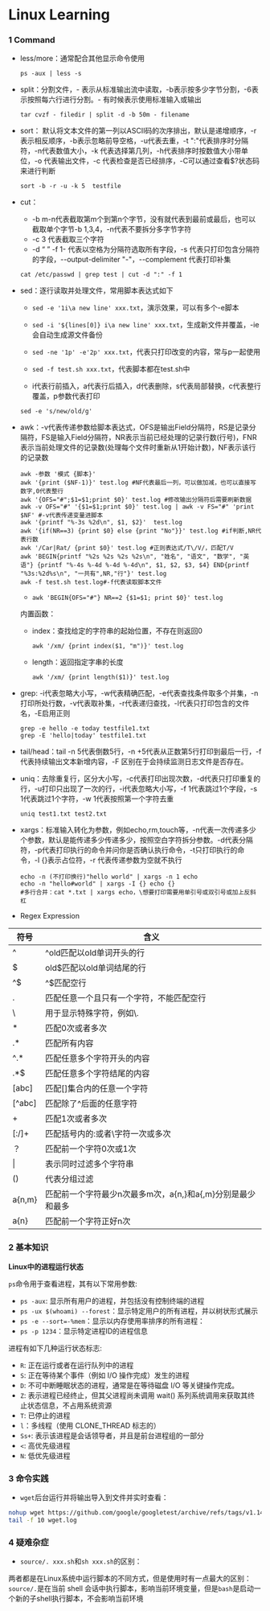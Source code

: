 # Linux Learning

### 1 Command

+ less/more：通常配合其他显示命令使用

  ```shell
  ps -aux | less -s
  ```

+ split：分割文件，- 表示从标准输出流中读取，-b表示按多少字节分割，-6表示按照每六行进行分割。- 有时候表示使用标准输入或输出

  ```shell
  tar cvzf - filedir | split -d -b 50m - filename
  ```

+ sort： 默认将文本文件的第一列以ASCII码的次序排出，默认是递增顺序，-r表示相反顺序，-b表示忽略前导空格，-u代表去重，-t ":"代表排序时分隔符，-n代表数值大小，-k 代表选择第几列，-h代表排序时按数值大小带单位，-o 代表输出文件，-c 代表检查是否已经排序，-C可以通过查看$?状态码来进行判断

  ```shell
  sort -b -r -u -k 5  testfile
  ```

+ cut：

  + -b m-n代表截取第m个到第n个字节，没有就代表到最前或最后，也可以截取单个字节-b 1,3,4，-n代表不要拆分多字节字符
  + -c 3 代表截取三个字符
  + -d “ ” -f 1- 代表以空格为分隔符选取所有字段，-s 代表只打印包含分隔符的字段，--output-delimiter "-"，--complement 代表打印补集

  ```shell
  cat /etc/passwd | grep test | cut -d ":" -f 1
  ```

+ sed：逐行读取并处理文件，常用脚本表达式如下

  + `sed -e '1i\a new line' xxx.txt`，演示效果，可以有多个-e脚本

  + `sed -i '${lines[0]} i\a new line' xxx.txt`，生成新文件并覆盖，-ie会自动生成源文件备份
  + `sed -ne '1p' -e'2p' xxx.txt`，代表只打印改变的内容，常与p一起使用
  + `sed -f test.sh xxx.txt`，代表脚本都在test.sh中
  + i代表行前插入，a代表行后插入，d代表删除，s代表局部替换，c代表整行覆盖，p参数代表打印

  ```shell
  sed -e 's/new/old/g'
  ```

+ awk：-v代表传递参数给脚本表达式，OFS是输出Field分隔符，RS是记录分隔符，FS是输入Field分隔符，NR表示当前已经处理的记录行数(行号)，FNR表示当前处理文件的记录数(处理每个文件时重新从1开始计数)，NF表示该行的记录数 

  ```shell
  awk -参数 '模式 {脚本}'
  awk '{print ($NF-1)}' test.log #NF代表最后一列，可以做加减，也可以直接写数字,0代表整行
  awk '{OFS="#";$1=$1;print $0}' test.log #修改输出分隔符后需要刷新数据
  awk -v OFS="#" '{$1=$1;print $0}' test.log | awk -v FS="#" 'print $NF' #-v代表传递变量进脚本
  awk '{printf "%-3s %2d\n", $1, $2}'  test.log
  awk '{if(NR==3) {print $0} else {print "No"}}' test.log #if判断,NR代表行数
  awk '/Car|Rat/ {print $0}' test.log #正则表达式/T\/V/，匹配T/V
  awk 'BEGIN{printf "%2s %2s %2s %2s\n", "姓名", "语文", "数学", "英语"} {printf "%-4s %-4d %-4d %-4d\n", $1, $2, $3, $4} END{printf "%3s:%2d%s\n", "一共有",NR,"行"}' test.log
  awk -f test.sh test.log#-f代表读取脚本文件
  ```

  + `awk 'BEGIN{OFS="#"} NR==2 {$1=$1; print $0}' test.log`

  内置函数：

  + index：查找给定的字符串的起始位置，不存在则返回0

    ```shell
    awk '/xm/ {print index($1, "m")}' test.log
    ```

  + length：返回指定字串的长度

    ```shell
    awk '/xm/ {print length($1)}' test.log
    ```

+ grep: -i代表忽略大小写，-w代表精确匹配，-e代表查找条件取多个并集，-n打印所处行数，-v代表取补集，-r代表递归查找，-l代表只打印包含的文件名，-E启用正则

  ```shell
  grep -e hello -e today testfile1.txt
  grep -E 'hello|today' testfile1.txt
  ```

+ tail/head：tail -n 5代表倒数5行，-n +5代表从正数第5行打印到最后一行，-f代表持续输出文本新增内容，-F 区别在于会持续监测日志文件是否存在。

+ uniq：去除重复行，区分大小写，-c代表打印出现次数，-d代表只打印重复的行，-u打印只出现了一次的行，-i代表忽略大小写，-f 1代表跳过1个字段，-s 1代表跳过1个字符，-w 1代表按照第一个字符去重

  ```shell
  uniq test1.txt test2.txt		
  ```

+ xargs：标准输入转化为参数，例如echo,rm,touch等，-n代表一次传递多少个参数，默认是能传递多少传递多少，按照空白字符拆分参数。-d代表分隔符，-p代表打印执行的命令并问你是否确认执行命令，-t只打印执行的命令，-I {}表示占位符，-r 代表传递参数为空就不执行

  ```shell
  echo -n (不打印换行)"hello world" | xargs -n 1 echo
  echo -n "hello#world" | xargs -I {} echo {}
  #多行合并：cat *.txt | xargs echo，\想要打印需要用单引号或双引号或加上反斜杠
  ```

+ Regex Expression

| 符号   | 含义                                                       |
| ------ | ---------------------------------------------------------- |
| ^      | ^old匹配以old单词开头的行                                  |
| \$     | old\$匹配以old单词结尾的行                                 |
| ^\$    | ^\$匹配空行                                                |
| .      | 匹配任意一个且只有一个字符，不能匹配空行                   |
| \      | 用于显示特殊字符，例如\\.                                  |
| *      | 匹配0次或者多次                                            |
| .*     | 匹配所有内容                                               |
| ^.*    | 匹配任意多个字符开头的内容                                 |
| .*$    | 匹配任意多个字符结尾的内容                                 |
| [abc]  | 匹配[]集合内的任意一个字符                                 |
| [^abc] | 匹配除了^后面的任意字符                                    |
| +      | 匹配1次或者多次                                            |
| [:/]+  | 匹配括号内的:或者\\字符一次或多次                          |
| ？     | 匹配前一个字符0次或1次                                     |
| \|     | 表示同时过滤多个字符串                                     |
| ()     | 代表分组过滤                                               |
| a{n,m} | 匹配前一个字符最少n次最多m次，a{n,}和a{,m}分别是最少和最多 |
| a{n}   | 匹配前一个字符正好n次                                      |

### 2 基本知识

**Linux中的进程运行状态**

`ps`命令用于查看进程，其有以下常用参数:

+ `ps -aux`: 显示所有用户的进程，并包括没有控制终端的进程
+ `ps -ux $(whoami) --forest`：显示特定用户的所有进程，并以树状形式展示
+ `ps -e --sort=-%mem`：显示以内存使用率排序的所有进程：
+ `ps -p 1234`：显示特定进程ID的进程信息

进程有如下几种运行状态标志:

+ `R`: 正在运行或者在运行队列中的进程
+ `S`: 正在等待某个事件（例如 I/O 操作完成）发生的进程
+ `D`: 不可中断睡眠状态的进程，通常是在等待磁盘 I/O 等关键操作完成。
+ `Z`: 表示进程已经终止，但其父进程尚未调用 wait() 系列系统调用来获取其终止状态信息，不占用系统资源
+ `T`: 已停止的进程
+ `l`：多线程（使用 CLONE_THREAD 标志的）
+ `Ss+`: 表示该进程是会话领导者，并且是前台进程组的一部分
+ `<`: 高优先级进程
+ `N`: 低优先级进程

### 3 命令实践

+ `wget`后台运行并将输出导入到文件并实时查看：
  
```sh
nohup wget https://github.com/google/googletest/archive/refs/tags/v1.14.0.zip > wget.log 2>&1 &
tail -f 10 wget.log
```

### 4 疑难杂症

+ `source/. xxx.sh`和`sh xxx.sh`的区别：

两者都是在Linux系统中运行脚本的不同方式，但是使用时有一点最大的区别：`source/.`是在当前 shell 会话中执行脚本，影响当前环境变量，但是`bash`是启动一个新的子shell执行脚本，不会影响当前环境
